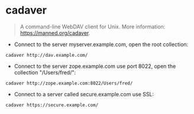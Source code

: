 # cadaver

> A command-line WebDAV client for Unix.
> More information: <https://manned.org/cadaver>.

- Connect to the server myserver.example.com, open the root collection:

`cadaver http://dav.example.com/`

- Connect to the server zope.example.com use port 8022, open the collection "/Users/fred/":

`cadaver http://zope.example.com:8022/Users/fred/`

- Connect to a server called secure.example.com use SSL:

`cadaver https://secure.example.com/`
